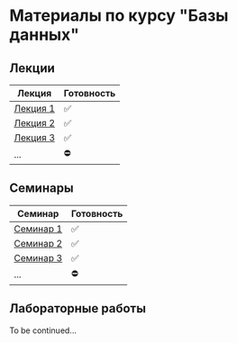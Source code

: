 # Материалы по курсу "Базы данных"

## Лекции
|Лекция|Готовность|
|---|---|
|[Лекция 1](theory/lections/lec_01.md)|✅|
|[Лекция 2](theory/lections/lec_02.md)|✅|
|[Лекция 3](theory/lections/lec_03.md)|✅|
|...|⛔|

## Семинары
|Семинар|Готовность|
|---|---|
|[Семинар 1](theory/seminars/sem_01.md)|✅|
|[Семинар 2](theory/seminars/sem_02.md)|✅|
|[Семинар 3](theory/seminars/sem_03.md)|✅|
|...|⛔|


## Лабораторные работы
To be continued...
